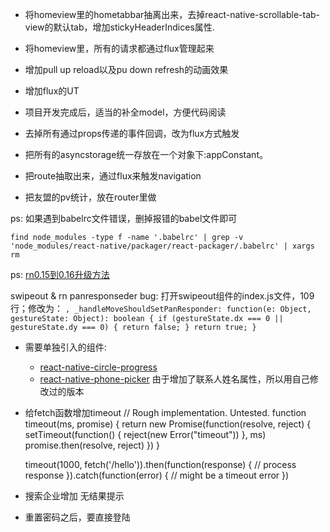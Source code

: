 - 将homeview里的hometabbar抽离出来，去掉react-native-scrollable-tab-view的默认tab，增加stickyHeaderIndices属性.

- 将homeview里，所有的请求都通过flux管理起来

<WIP>

- 增加pull up reload以及pu down refresh的动画效果

- 增加flux的UT

- 项目开发完成后，适当的补全model，方便代码阅读

- 去掉所有通过props传递的事件回调，改为flux方式触发

- 把所有的asyncstorage统一存放在一个对象下:appConstant。

- 把route抽取出来，通过flux来触发navigation

- 把友盟的pv统计，放在router里做

ps: 如果遇到babelrc文件错误，删掉报错的babel文件即可

`find node_modules -type f -name '.babelrc' | grep -v 'node_modules/react-native/packager/react-packager/.babelrc' | xargs rm`

ps: [rn0.15到0.16升级方法](https://gist.github.com/plougsgaard/33297a026ed549d910af)

swipeout & rn panresponseder bug: 打开swipeout组件的index.js文件，109行；修改为：
`, _handleMoveShouldSetPanResponder: function(e: Object, gestureState: Object): boolean {
  if (gestureState.dx === 0 || gestureState.dy === 0) {
      return false;
    }
    return true;
  }`

  - 需要单独引入的组件:
    - [react-native-circle-progress](https://github.com/daemonchen/react-native-circle-progress)
    - [react-native-phone-picker](https://github.com/daemonchen/react-native-phone-picker) 由于增加了联系人姓名属性，所以用自己修改过的版本

- 给fetch函数增加timeout
    // Rough implementation. Untested.
    function timeout(ms, promise) {
      return new Promise(function(resolve, reject) {
        setTimeout(function() {
          reject(new Error("timeout"))
        }, ms)
        promise.then(resolve, reject)
      })
    }

    timeout(1000, fetch('/hello')).then(function(response) {
      // process response
    }).catch(function(error) {
      // might be a timeout error
    })

- 搜索企业增加 无结果提示

- 重置密码之后，要直接登陆 <wip>